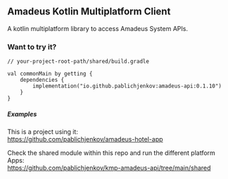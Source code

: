 ## Amadeus Kotlin Multiplatform Client
A kotlin multiplatform library to access Amadeus System APIs.

<H3>Want to try it?</H3>

```
// your-project-root-path/shared/build.gradle

val commonMain by getting {
    dependencies {
        implementation("io.github.pablichjenkov:amadeus-api:0.1.10")
    }
}
```

<H5>Examples</H5>

This is a project using it:<BR>
https://github.com/pablichjenkov/amadeus-hotel-app

Check the shared module within this repo and run the different platform Apps:<BR>
https://github.com/pablichjenkov/kmp-amadeus-api/tree/main/shared
